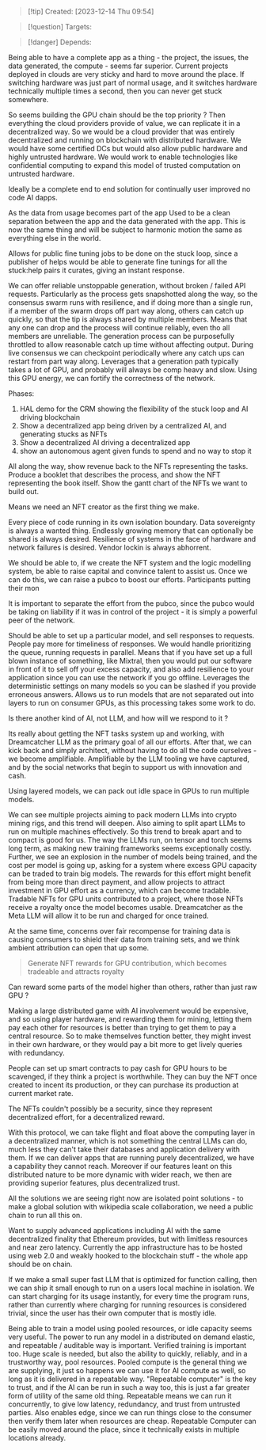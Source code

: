 
>[!tip] Created: [2023-12-14 Thu 09:54]

>[!question] Targets: 

>[!danger] Depends: 

Being able to have a complete app as a thing - the project, the issues, the data generated, the compute - seems far superior.  Current projects deployed in clouds are very sticky and hard to move around the place.  If switching hardware was just part of normal usage, and it switches hardware technically multiple times a second, then you can never get stuck somewhere.

So seems building the GPU chain should be the top priority ?
Then everything the cloud providers provide of value, we can replicate it in a decentralized way.
So we would be a cloud provider that was entirely decentralized and running on blockchain with distributed hardware.  We would have some certified DCs but would also allow public hardware and highly untrusted hardware.  We would work to enable technologies like confidential computing to expand this model of trusted computation on untrusted hardware.

Ideally be a complete end to end solution for continually user improved no code AI dapps.

As the data from usage becomes part of the app
Used to be a clean separation between the app and the data generated with the app.  This is now the same thing and will be subject to harmonic motion the same as everything else in the world.

Allows for public fine tuning jobs to be done on the stuck loop, since a publisher of helps would be able to generate fine tunings for all the stuck:help pairs it curates, giving an instant response.

We can offer reliable unstoppable generation, without broken / failed API requests.  Particularly as the process gets snapshotted along the way, so the consensus swarm runs with resilience, and if doing more than a single run, if a member of the swarm drops off part way along, others can catch up quickly, so that the tip is always shared by multiple members.  Means that any one can drop and the process will continue reliably, even tho all members are unreliable.  The generation process can be purposefully throttled to allow reasonable catch up time without affecting output.  During live consensus we can checkpoint periodically where any catch ups can restart from part way along.  Leverages that a generation path typically takes a lot of GPU, and probably will always be comp heavy and slow.  Using this GPU energy, we can fortify the correctness of the network.

Phases:
1. HAL demo for the CRM showing the flexibility of the stuck loop and AI driving blockchain
2. Show a decentralized app being driven by a centralized AI, and generating stucks as NFTs
3. Show a decentralized AI driving a decentralized app
4. show an autonomous agent given funds to spend and no way to stop it

All along the way, show revenue back to the NFTs representing the tasks.
Produce a booklet that describes the process, and show the NFT representing the book itself.
Show the gantt chart of the NFTs we want to build out.


Means we need an NFT creator as the first thing we make.

Every piece of code running in its own isolation boundary.
Data sovereignty is always a wanted thing.
Endlessly growing memory that can optionally be shared is always desired.
Resilience of systems in the face of hardware and network failures is desired.
Vendor lockin is always abhorrent.

We should be able to, if we create the NFT system and the logic modelling system, be able to raise capital and convince talent to assist us.  Once we can do this, we can raise a pubco to boost our efforts.  Participants putting their mon

It is important to separate the effort from the pubco, since the pubco would be taking on liability if it was in control of the project - it is simply a powerful peer of the network.

Should be able to set up a particular model, and sell responses to requests.  People pay more for timeliness of responses.  We would handle prioritizing the queue, running requests in parallel.  Means that if you have set up a full blown instance of something, like Mixtral, then you would put our software in front of it to sell off your excess capacity, and also add resilience to your application since you can use the network if you go offline.  Leverages the deterministic settings on many models so you can be slashed if you provide erroneous answers.  Allows us to run models that are not separated out into layers to run on consumer GPUs, as this processing takes some work to do.

Is there another kind of AI, not LLM, and how will we respond to it ?

Its really about getting the NFT tasks system up and working, with Dreamcatcher LLM as the primary goal of all our efforts.  After that, we can kick back and simply architect, without having to do all the code ourselves - we become amplifiable.  Amplifiable by the LLM tooling we have captured, and by the social networks that begin to support us with innovation and cash.

Using layered models, we can pack out idle space in GPUs to run multiple models.

We can see multiple projects aiming to pack modern LLMs into crypto mining rigs, and this trend will deepen.  Also aiming to split apart LLMs to run on multiple machines effectively.  So this trend to break apart and to compact is good for us.  The way the LLMs run, on tensor and torch seems long term, as making new training frameworks seems exceptionally costly.  Further, we see an explosion in the number of models being trained, and the cost per model is going up, asking for a system where excess GPU capacity can be traded to train big models.  The rewards for this effort might benefit from being more than direct payment, and allow projects to attract investment in GPU effort as a currency, which can become tradable.  Tradable NFTs for GPU units contributed to a project, where those NFTs receive a royalty once the model becomes usable.  Dreamcatcher as the Meta LLM will allow it to be run and charged for once trained.


At the same time, concerns over fair recompense for training data is causing consumers to shield their data from training sets, and we think ambient attribution can open that up some.

> Generate NFT rewards for GPU contribution, which becomes tradeable and attracts royalty

Can reward some parts of the model higher than others, rather than just raw GPU ?

Making a large distributed game with AI involvement would be expensive, and so using player hardware, and rewarding them for mining, letting them pay each other for resources is better than trying to get them to pay a central resource.  So to make themselves function better, they might invest in their own hardware, or they would pay a bit more to get lively queries with redundancy.

People can set up smart contracts to pay cash for GPU hours to be scavenged, if they think a project is worthwhile.  They can buy the NFT once created to incent its production, or they can purchase its production at current market rate.

The NFTs couldn't possibly be a security, since they represent decentralized effort, for a decentralized reward.

With this protocol, we can take flight and float above the computing layer in a decentralized manner, which is not something the central LLMs can do, much less they can't take their databases and application delivery with them.  If we can deliver apps that are running purely decentralized, we have a capability they cannot reach.  Moreover if our features leant on this distributed nature to be more dynamic with wider reach, we then are providing superior features, plus decentralized trust.

All the solutions we are seeing right now are isolated point solutions - to make a global solution with wikipedia scale collaboration, we need a public chain to run all this on.

Want to supply advanced applications including AI with the same decentralized finality that Ethereum provides, but with limitless resources and near zero latency.  Currently the app infrastructure has to be hosted using web 2.0 and weakly hooked to the blockchain stuff - the whole app should be on chain.

If we make a small super fast LLM that is optimized for function calling, then we can ship it small enough to run on a users local machine in isolation.  We can start charging for its usage instantly, for every time the program runs, rather than currently where charging for running resources is considered trivial, since the user has their own computer that is mostly idle.

Being able to train a model using pooled resources, or idle capacity seems very useful.  The power to run any model in a distributed on demand elastic, and repeatable / auditable way is important.  Verified training is important too.  Huge scale is needed, but also the ability to quickly, reliably, and in a trustworthy way, pool resources.  Pooled compute is the general thing we are supplying, it just so happens we can use it for AI compute as well, so long as it is delivered in a repeatable way.  "Repeatable computer" is the key to trust, and if the AI can be run in such a way too, this is just a far greater form of utility of the same old thing.  Repeatable means we can run it concurrently, to give low latency, redundancy, and trust from untrusted parties.  Also enables edge, since we can run things close to the consumer then verify them later when resources are cheap.  Repeatable Computer can be easily moved around the place, since it technically exists in multiple locations already.